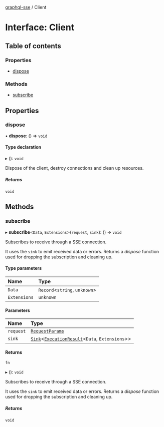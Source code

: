 [graphql-sse](../README.md) / Client

# Interface: Client

## Table of contents

### Properties

- [dispose](Client.md#dispose)

### Methods

- [subscribe](Client.md#subscribe)

## Properties

### dispose

• **dispose**: () => `void`

#### Type declaration

▸ (): `void`

Dispose of the client, destroy connections and clean up resources.

##### Returns

`void`

## Methods

### subscribe

▸ **subscribe**<`Data`, `Extensions`\>(`request`, `sink`): () => `void`

Subscribes to receive through a SSE connection.

It uses the `sink` to emit received data or errors. Returns a _dispose_
function used for dropping the subscription and cleaning up.

#### Type parameters

| Name | Type |
| :------ | :------ |
| `Data` | `Record`<`string`, `unknown`\> |
| `Extensions` | `unknown` |

#### Parameters

| Name | Type |
| :------ | :------ |
| `request` | [`RequestParams`](RequestParams.md) |
| `sink` | [`Sink`](Sink.md)<[`ExecutionResult`](ExecutionResult.md)<`Data`, `Extensions`\>\> |

#### Returns

`fn`

▸ (): `void`

Subscribes to receive through a SSE connection.

It uses the `sink` to emit received data or errors. Returns a _dispose_
function used for dropping the subscription and cleaning up.

##### Returns

`void`
